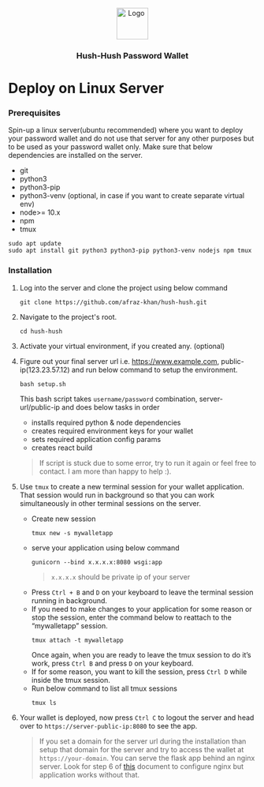 <div id="top"></div>

<!-- PROJECT LOGO -->
<br />
<div align="center">
  <a href="https://github.com/afraz-khan/hush-hush">
    <img src="https://i.ibb.co/0ts8L6D/logo192.png" alt="Logo" width="64" height="64">
  </a>
  <h3 align="center">Hush-Hush Password Wallet</h3>

</div>

# Deploy on Linux Server

### Prerequisites
Spin-up a linux server(ubuntu recommended) where you want to deploy your password wallet and do not use that server for any other purposes but to be used as your password wallet only.
Make sure that below dependencies are installed on the server.

* git
* python3
* python3-pip
* python3-venv (optional, in case if you want to create separate virtual env)
* node>= 10.x
* npm
* tmux

```
sudo apt update
sudo apt install git python3 python3-pip python3-venv nodejs npm tmux
```

### Installation
1. Log into the server and clone the project using below command
   ```
   git clone https://github.com/afraz-khan/hush-hush.git
   ```
2. Navigate to the project's root.
   ```
   cd hush-hush
   ```
3. Activate your virtual environment, if you created any. (optional)
4. Figure out your final server url i.e. https://www.example.com, public-ip(123.23.57.12) and run below command to setup the environment.
   ```
   bash setup.sh
   ```
   This bash script takes `username/password` combination, server-url/public-ip and does below tasks in order
   * installs required python & node dependencies
   * creates required environment keys for your wallet
   * sets required application config params
   * creates react build
  
   > If script is stuck due to some error, try to run it again or feel free to contact. I am more than happy to help :).

4. Use `tmux` to create a new terminal session for your wallet application. That session would run in background so that you can work simultaneously in other terminal sessions on the server.
   * Create new session
     ```
     tmux new -s mywalletapp
     ```
   * serve your application using below command
     ```
     gunicorn --bind x.x.x.x:8080 wsgi:app
     ```
     > `x.x.x.x` should be private ip of your server
   * Press `Ctrl + B` and `D` on your keyboard to leave the terminal session running in background.
   * If you need to make changes to your application for some reason or stop the session, enter the command below to reattach to the “mywalletapp” session.
     ```
     tmux attach -t mywalletapp
     ```
     Once again, when you are ready to leave the tmux session to do it’s work, press `Ctrl B` and press `D` on your keyboard. 
   * If for some reason, you want to kill the session, press `Ctrl D` while inside the tmux session.
   * Run below command to list all tmux sessions
     ```
     tmux ls
     ```
5. Your wallet is deployed, now press `Ctrl C` to logout the server and head over to `https://server-public-ip:8080` to see the app.
   > If you set a domain for the server url during the installation than setup that domain for the server and try to access the wallet at `https://your-domain`.
   You can serve the flask app behind an nginx server. Look for step 6 of [this](https://faun.pub/deploy-flask-app-with-nginx-using-gunicorn-7fda4f50066a) document to configure nginx but application works without that.
   
   </hr>
